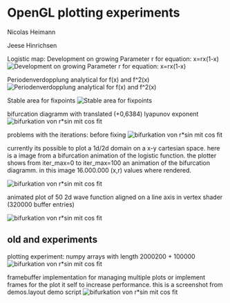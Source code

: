 OpenGL plotting experiments
============================
Nicolas Heimann

Jeese Hinrichsen

Logistic map:
Development on growing Parameter r for equation: x=rx(1-x)
![Development on growing Parameter r for equation: x=rx(1-x)](/dokumentation/Protokoll/animation_log.gif)

Periodenverdopplung analytical for f(x) and f^2(x)
![Periodenverdopplung analytical for f(x) and f^2(x)](/dokumentation/Protokoll/analy-periodenv.png)

Stable area for fixpoints
![Stable area for fixpoints](/dokumentation/Protokoll/stable_fixpoints.png)
 
bifurcation diagramm with translated (+0,6384) lyapunov exponent
![bifurkation von r*sin mit cos fit](/results/bifurc-logistic-translated-lyapunov.jpg)


problems with the iterations: before fixing
![bifurkation von r*sin mit cos fit](/results/bad-iteration.png)


currently its possible to plot a 1d/2d domain on a x-y cartesian space. here is a image from a
bifurcation animation of the logistic function. the plotter shows from iter_max=0 to iter_max=100
an animation of the bifurcation diagramm. in this image 16.000.000 (x,r) values where rendered.

![bifurkation von r*sin mit cos fit](/bifurk2.png)

animated plot of 50 2d wave function aligned on a line axis in vertex shader (320000 buffer entries)

![bifurkation von r*sin mit cos fit](/waveplot.png)


old and experiments
-------------------

plotting experiment: numpy arrays with length 2000200 + 100000
![bifurkation von r*sin mit cos fit](/plot_bifurcation_sin_with_cos_fit.jpg)



framebuffer implementation for managing multiple plots or
implement frames for the plot it self to increase performance.
this is a screenshot from demos.layout demo script
![bifurkation von r*sin mit cos fit](/layout_demo.png)
